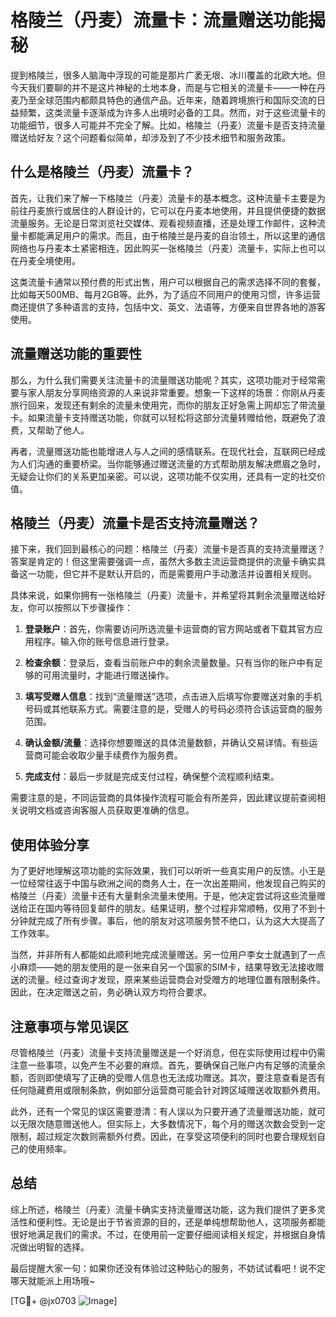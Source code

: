 # 格陵兰（丹麦）流量卡：流量赠送功能揭秘

提到格陵兰，很多人脑海中浮现的可能是那片广袤无垠、冰川覆盖的北欧大地。但今天我们要聊的并不是这片神秘的土地本身，而是与它相关的流量卡——一种在丹麦乃至全球范围内都颇具特色的通信产品。近年来，随着跨境旅行和国际交流的日益频繁，这类流量卡逐渐成为许多人出境时必备的工具。然而，对于这些流量卡的功能细节，很多人可能并不完全了解。比如，格陵兰（丹麦）流量卡是否支持流量赠送给好友？这个问题看似简单，却涉及到了不少技术细节和服务政策。

## 什么是格陵兰（丹麦）流量卡？

首先，让我们来了解一下格陵兰（丹麦）流量卡的基本概念。这种流量卡主要是为前往丹麦旅行或居住的人群设计的，它可以在丹麦本地使用，并且提供便捷的数据流量服务。无论是日常浏览社交媒体、观看视频直播，还是处理工作邮件，这种流量卡都能满足用户的需求。而且，由于格陵兰是丹麦的自治领土，所以这里的通信网络也与丹麦本土紧密相连，因此购买一张格陵兰（丹麦）流量卡，实际上也可以在丹麦全境使用。

这类流量卡通常以预付费的形式出售，用户可以根据自己的需求选择不同的套餐，比如每天500MB、每月2GB等。此外，为了适应不同用户的使用习惯，许多运营商还提供了多种语言的支持，包括中文、英文、法语等，方便来自世界各地的游客使用。

## 流量赠送功能的重要性

那么，为什么我们需要关注流量卡的流量赠送功能呢？其实，这项功能对于经常需要与家人朋友分享网络资源的人来说非常重要。想象一下这样的场景：你刚从丹麦旅行回来，发现还有剩余的流量未使用完，而你的朋友正好急需上网却忘了带流量卡。如果流量卡支持赠送功能，你就可以轻松将这部分流量转赠给他，既避免了浪费，又帮助了他人。

再者，流量赠送功能也能增进人与人之间的感情联系。在现代社会，互联网已经成为人们沟通的重要桥梁。当你能够通过赠送流量的方式帮助朋友解决燃眉之急时，无疑会让你们的关系更加亲密。可以说，这项功能不仅实用，还具有一定的社交价值。

## 格陵兰（丹麦）流量卡是否支持流量赠送？

接下来，我们回到最核心的问题：格陵兰（丹麦）流量卡是否真的支持流量赠送？答案是肯定的！但这里需要强调一点，虽然大多数主流运营商提供的流量卡确实具备这一功能，但它并不是默认开启的，而是需要用户手动激活并设置相关规则。

具体来说，如果你拥有一张格陵兰（丹麦）流量卡，并希望将其剩余流量赠送给好友，你可以按照以下步骤操作：

1. **登录账户**：首先，你需要访问所选流量卡运营商的官方网站或者下载其官方应用程序。输入你的账号信息进行登录。
   
2. **检查余额**：登录后，查看当前账户中的剩余流量数量。只有当你的账户中有足够的可用流量时，才能进行赠送操作。

3. **填写受赠人信息**：找到“流量赠送”选项，点击进入后填写你要赠送对象的手机号码或其他联系方式。需要注意的是，受赠人的号码必须符合该运营商的服务范围。

4. **确认金额/流量**：选择你想要赠送的具体流量数额，并确认交易详情。有些运营商可能会收取少量手续费作为服务费。

5. **完成支付**：最后一步就是完成支付过程，确保整个流程顺利结束。

需要注意的是，不同运营商的具体操作流程可能会有所差异，因此建议提前查阅相关说明文档或咨询客服人员获取更准确的信息。

## 使用体验分享

为了更好地理解这项功能的实际效果，我们可以听听一些真实用户的反馈。小王是一位经常往返于中国与欧洲之间的商务人士，在一次出差期间，他发现自己购买的格陵兰（丹麦）流量卡还有大量剩余流量未使用。于是，他决定尝试将这些流量赠送给正在国内等待回复邮件的朋友。结果证明，整个过程非常顺畅，仅用了不到十分钟就完成了所有步骤。事后，他的朋友对这项服务赞不绝口，认为这大大提高了工作效率。

当然，并非所有人都能如此顺利地完成流量赠送。另一位用户李女士就遇到了一点小麻烦——她的朋友使用的是一张来自另一个国家的SIM卡，结果导致无法接收赠送的流量。经过查询才发现，原来某些运营商会对受赠方的地理位置有限制条件。因此，在决定赠送之前，务必确认双方均符合要求。

## 注意事项与常见误区

尽管格陵兰（丹麦）流量卡支持流量赠送是一个好消息，但在实际使用过程中仍需注意一些事项，以免产生不必要的麻烦。首先，要确保自己账户内有足够的流量余额，否则即使填写了正确的受赠人信息也无法成功赠送。其次，要注意查看是否有任何隐藏费用或限制条款，例如部分运营商可能会针对跨区域赠送收取额外费用。

此外，还有一个常见的误区需要澄清：有人误以为只要开通了流量赠送功能，就可以无限次随意赠送他人。但实际上，大多数情况下，每个月的赠送次数会受到一定限制，超过规定次数则需额外付费。因此，在享受这项便利的同时也要合理规划自己的使用频率。

## 总结

综上所述，格陵兰（丹麦）流量卡确实支持流量赠送功能，这为我们提供了更多灵活性和便利性。无论是出于节省资源的目的，还是单纯想帮助他人，这项服务都能很好地满足我们的需求。不过，在使用前一定要仔细阅读相关规定，并根据自身情况做出明智的选择。

最后提醒大家一句：如果你还没有体验过这种贴心的服务，不妨试试看吧！说不定哪天就能派上用场哦~

[TG💪+ @jx0703 ![Image](https://github.com/user-attachments/assets/dbca1d08-cadb-493c-b0ec-ad6f7a83f270)]
